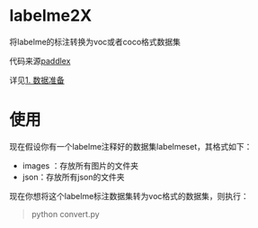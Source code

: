 # labelme2X
将labelme的标注转换为voc或者coco格式数据集

代码来源[paddlex](https://github.com/PaddlePaddle/PaddleX/tree/ddec840f3f084f7f41b70226e0767edf81e8f2c4/paddlex/tools)

详见[1. 数据准备](https://github.com/PaddlePaddle/PaddleX#1-%E6%95%B0%E6%8D%AE%E5%87%86%E5%A4%87)

# 使用
现在假设你有一个labelme注释好的数据集labelmeset，其格式如下：
- images ：存放所有图片的文件夹
- json：存放所有json的文件夹

现在你想将这个labelme标注数据集转为voc格式的数据集，则执行：
> python convert.py 

